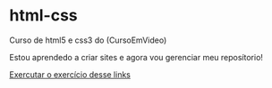 # html-css
 Curso de html5 e css3 do (CursoEmVideo)

Estou aprendedo a criar sites e agora vou gerenciar meu reposítorio!

<a href="https://BrunoSilva218.github.io/html-css/exercicio/ex001/index.html">Exercutar o exercício desse links</a>
